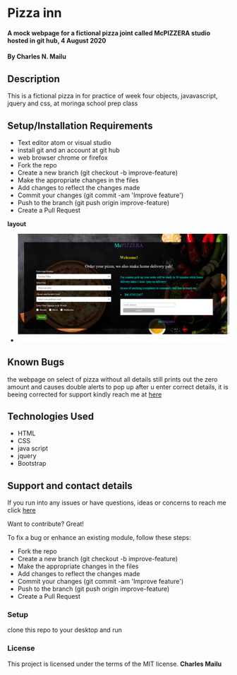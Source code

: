 # Pizza inn
#### A mock webpage for a fictional pizza joint called McPIZZERA studio hosted in git hub, 4 August 2020
#### By **Charles N. Mailu**
## Description

This is a fictional pizza in for practice  of week four objects, javavascript, jquery and css, at moringa school prep class 

## Setup/Installation Requirements

* Text editor atom or visual studio
* install git and an account at git hub
* web browser chrome or firefox
* Fork the repo
* Create a new branch (git checkout -b improve-feature)
* Make the appropriate changes in the files
* Add changes to reflect the changes made
* Commit your changes (git commit -am 'Improve feature')
* Push to the branch (git push origin improve-feature)
* Create a Pull Request

**layout**
*   <img src="./images/screencapture-127-0-0-1-5500-1596533062485.png" alt="image of the webpage">

## Known Bugs
the webpage on select of pizza without all details still prints out the zero amount and causes double alerts to pop up after u enter correct details, it is beeing corrected for support kindly reach me at <a href="https://charlesmaillu.github.io/contact-info">here</a> 
## Technologies Used
* HTML
* CSS
* java script
* jquery
* Bootstrap
## Support and contact details
If you run into any issues or have questions, ideas or concerns to reach me click <a href="https://charlesmaillu.github.io/contact-info">here</a>

Want to contribute? Great!

To fix a bug or enhance an existing module, follow these steps:

* Fork the repo
* Create a new branch (git checkout -b improve-feature)
* Make the appropriate changes in the files
* Add changes to reflect the changes made
* Commit your changes (git commit -am 'Improve feature')
* Push to the branch (git push origin improve-feature)
* Create a Pull Request

### Setup
clone this repo to your desktop and run 
### License
This project is licensed under the terms of the MIT license.
 **Charles Mailu**                  
